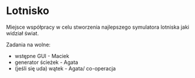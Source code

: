 # Lotnisko
Miejsce współpracy w celu stworzenia najlepszego symulatora lotniska jaki widział świat.

Zadania na wolne:
- wstępne GUI - Maciek
- generator ścieżek - Agata
- (jeśli się uda) wątek - Agata/ co-operacja
